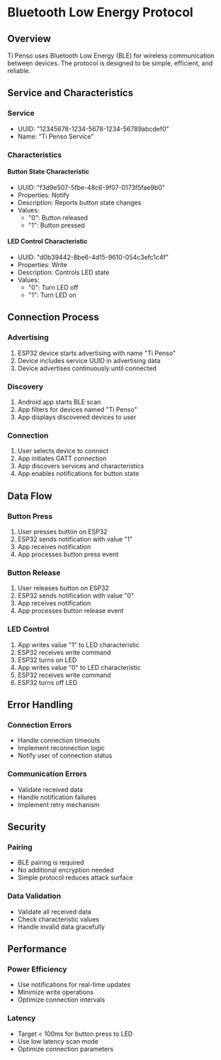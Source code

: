# Bluetooth Low Energy Protocol

## Overview
Ti Penso uses Bluetooth Low Energy (BLE) for wireless communication between devices. The protocol is designed to be simple, efficient, and reliable.

## Service and Characteristics

### Service
- UUID: "12345678-1234-5678-1234-56789abcdef0"
- Name: "Ti Penso Service"

### Characteristics

#### Button State Characteristic
- UUID: "f3d9e507-5fbe-48c6-9f07-0173f5fae9b0"
- Properties: Notify
- Description: Reports button state changes
- Values:
  - "0": Button released
  - "1": Button pressed

#### LED Control Characteristic
- UUID: "d0b39442-8be6-4d15-9610-054c3efc1c4f"
- Properties: Write
- Description: Controls LED state
- Values:
  - "0": Turn LED off
  - "1": Turn LED on

## Connection Process

### Advertising
1. ESP32 device starts advertising with name "Ti Penso"
2. Device includes service UUID in advertising data
3. Device advertises continuously until connected

### Discovery
1. Android app starts BLE scan
2. App filters for devices named "Ti Penso"
3. App displays discovered devices to user

### Connection
1. User selects device to connect
2. App initiates GATT connection
3. App discovers services and characteristics
4. App enables notifications for button state

## Data Flow

### Button Press
1. User presses button on ESP32
2. ESP32 sends notification with value "1"
3. App receives notification
4. App processes button press event

### Button Release
1. User releases button on ESP32
2. ESP32 sends notification with value "0"
3. App receives notification
4. App processes button release event

### LED Control
1. App writes value "1" to LED characteristic
2. ESP32 receives write command
3. ESP32 turns on LED
4. App writes value "0" to LED characteristic
5. ESP32 receives write command
6. ESP32 turns off LED

## Error Handling

### Connection Errors
- Handle connection timeouts
- Implement reconnection logic
- Notify user of connection status

### Communication Errors
- Validate received data
- Handle notification failures
- Implement retry mechanism

## Security

### Pairing
- BLE pairing is required
- No additional encryption needed
- Simple protocol reduces attack surface

### Data Validation
- Validate all received data
- Check characteristic values
- Handle invalid data gracefully

## Performance

### Power Efficiency
- Use notifications for real-time updates
- Minimize write operations
- Optimize connection intervals

### Latency
- Target < 100ms for button press to LED
- Use low latency scan mode
- Optimize connection parameters 